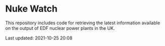 # Nuke Watch

This repository includes code for retrieving the latest information available on the output of EDF nuclear power plants in the UK.

Last updated: 2021-10-25 20:08